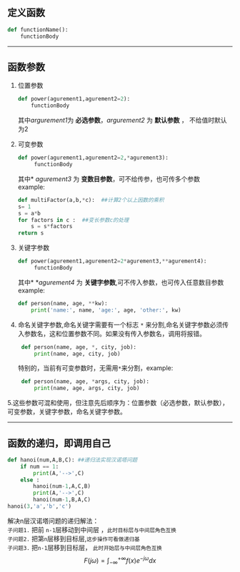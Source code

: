## 定义函数
```py 
def functionName():  
    functionBody 
```
---
## 函数参数
1. 位置参数 
    ```py
    def power(agurement1,agurement2=2):
        functionBody
    ```
    其中*argurement1*为 **必选参数**，*argurement2* 为 **默认参数** ， 不给值时默认为2 
2. 可变参数
   ```py
   def power(agurement1,agurement2=2,*agurement3):
        functionBody 
    ```
    其中* *agurement3* 为 **变数目参数**，可不给传参，也可传多个参数  
    example:
    ```py
    def multiFactor(a,b,*c):  ##计算2个以上因数的乘积
    s= 1
    s = a*b
    for factors in c :  ##变长参数c的处理
        s = s*factors 
    return s 
    ```
3. 关键字参数
   ```py
   def power(agurement1,agurement2=2*agurement3,**agurement4):
        functionBody
   ```

    其中* **agurement4* 为 **关键字参数**,可不传入参数，也可传入任意数目参数  
    example:  
    ```py
    def person(name, age, **kw):
        print('name:', name, 'age:', age, 'other:', kw)
    ``` 
4. 命名关键字参数,命名关键字需要有一个标志 `*` 来分割,命名关键字参数必须传入参数名，这和位置参数不同。如果没有传入参数名，调用将报错。
   ```py
    def person(name, age, *, city, job):
        print(name, age, city, job)
   ```
   特别的，当前有可变参数时，无需用`*`来分割，example:
   ```py
    def person(name, age, *args, city, job):
        print(name, age, args, city, job)
   ```
5.这些参数可混和使用，但注意先后顺序为：位置参数（必选参数，默认参数），可变参数，关键字参数，命名关键字参数。

---
## 函数的递归，即调用自己
```py
def hanoi(num,A,B,C): ##递归法实现汉诺塔问题
    if num == 1:
        print(A,'-->',C)
    else :
        hanoi(num-1,A,C,B)
        print(A,'-->',C)
        hanoi(num-1,B,A,C)
hanoi(3,'a','b','c')
```
解决n层汉诺塔问题的递归解法：  
`子问题1.` 把前 `n-1`层移动到中间层 ，`此时目标层与中间层角色互换`  
`子问题2.` 把第`n`层移到目标层,`这步操作可看做递归基`  
`子问题3.` 把`n-1`层移到目标层， `此时开始层与中间层角色互换`
$$F(j\omega)=\int_{-\infty}^{+\infty}f(x)e^{-j\omega}dx$$